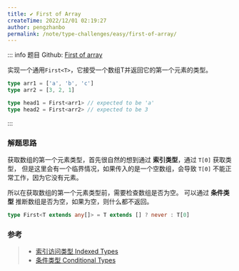 ```yaml
---
title: ✔️ First of Array
createTime: 2022/12/01 02:19:27
author: pengzhanbo
permalink: /note/type-challenges/easy/first-of-array/
---
```


::: info 题目
Github: [First of array](https://github.com/type-challenges/type-challenges/blob/main/questions/00014-easy-first/)

实现一个通用`First<T>`，它接受一个数组T并返回它的第一个元素的类型。

``` ts
type arr1 = ['a', 'b', 'c']
type arr2 = [3, 2, 1]

type head1 = First<arr1> // expected to be 'a'
type head2 = First<arr2> // expected to be 3
```
:::

### 解题思路

获取数组的第一个元素类型，首先很自然的想到通过 **索引类型**，通过 `T[0]` 获取类型，
但是这里会有一个临界情况，如果传入的是一个空数组，会导致 `T[0]` 不能正常工作，因为它没有元素。

所以在获取数组的第一个元素类型前，需要检查数组是否为空。
可以通过 **条件类型** 推断数组是否为空，如果为空，则什么都不返回。


```ts
type First<T extends any[]> = T extends [] ? never : T[0]
```

### 参考

> - [索引访问类型 Indexed Types](https://www.typescriptlang.org/docs/handbook/2/indexed-access-types.html)
> - [条件类型 Conditional Types](https://www.typescriptlang.org/docs/handbook/2/conditional-types.html)

